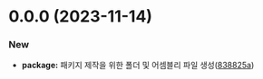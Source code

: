 # 0.0.0 (2023-11-14)


### New

* **package:** 패키지 제작을 위한 폴더 및 어셈블리 파일 생성([838825a](https://github.com/Eu4ngUnity/unitypackage-simple-game-framework/commit/838825a39df8eed4810941ccc287aa89a2f19f42))